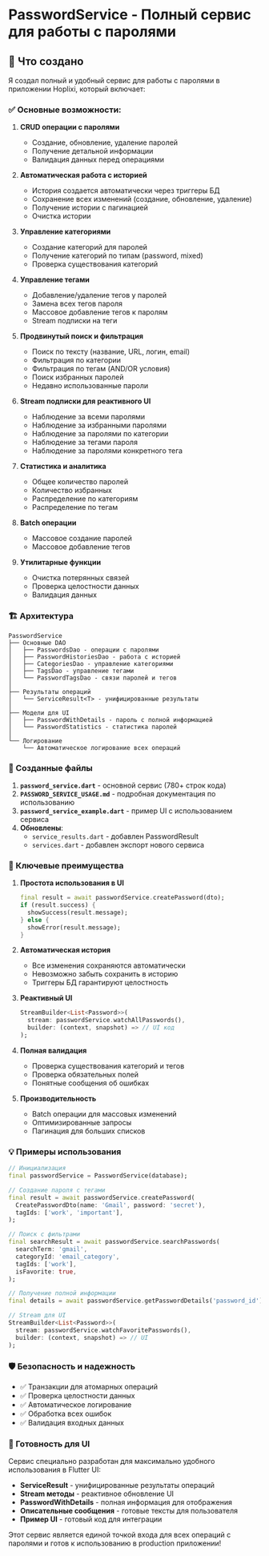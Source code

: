# PasswordService - Полный сервис для работы с паролями

## 🎯 Что создано

Я создал полный и удобный сервис для работы с паролями в приложении Hoplixi, который включает:

### ✅ Основные возможности:

1. **CRUD операции с паролями**
   - Создание, обновление, удаление паролей
   - Получение детальной информации
   - Валидация данных перед операциями

2. **Автоматическая работа с историей**
   - История создается автоматически через триггеры БД
   - Сохранение всех изменений (создание, обновление, удаление)
   - Получение истории с пагинацией
   - Очистка истории

3. **Управление категориями**
   - Создание категорий для паролей
   - Получение категорий по типам (password, mixed)
   - Проверка существования категорий

4. **Управление тегами**
   - Добавление/удаление тегов у паролей
   - Замена всех тегов пароля
   - Массовое добавление тегов к паролям
   - Stream подписки на теги

5. **Продвинутый поиск и фильтрация**
   - Поиск по тексту (название, URL, логин, email)
   - Фильтрация по категории
   - Фильтрация по тегам (AND/OR условия)
   - Поиск избранных паролей
   - Недавно использованные пароли

6. **Stream подписки для реактивного UI**
   - Наблюдение за всеми паролями
   - Наблюдение за избранными паролями
   - Наблюдение за паролями по категории
   - Наблюдение за тегами пароля
   - Наблюдение за паролями конкретного тега

7. **Статистика и аналитика**
   - Общее количество паролей
   - Количество избранных
   - Распределение по категориям
   - Распределение по тегам

8. **Batch операции**
   - Массовое создание паролей
   - Массовое добавление тегов

9. **Утилитарные функции**
   - Очистка потерянных связей
   - Проверка целостности данных
   - Валидация данных

### 🏗️ Архитектура

```
PasswordService
├── Основные DAO
│   ├── PasswordsDao - операции с паролями
│   ├── PasswordHistoriesDao - работа с историей
│   ├── CategoriesDao - управление категориями
│   ├── TagsDao - управление тегами
│   └── PasswordTagsDao - связи паролей и тегов
│
├── Результаты операций
│   └── ServiceResult<T> - унифицированные результаты
│
├── Модели для UI
│   ├── PasswordWithDetails - пароль с полной информацией
│   └── PasswordStatistics - статистика паролей
│
└── Логирование
    └── Автоматическое логирование всех операций
```

### 📁 Созданные файлы

1. **`password_service.dart`** - основной сервис (780+ строк кода)
2. **`PASSWORD_SERVICE_USAGE.md`** - подробная документация по использованию
3. **`password_service_example.dart`** - пример UI с использованием сервиса
4. **Обновлены**:
   - `service_results.dart` - добавлен PasswordResult
   - `services.dart` - добавлен экспорт нового сервиса

### 🚀 Ключевые преимущества

1. **Простота использования в UI**
   ```dart
   final result = await passwordService.createPassword(dto);
   if (result.success) {
     showSuccess(result.message);
   } else {
     showError(result.message);
   }
   ```

2. **Автоматическая история**
   - Все изменения сохраняются автоматически
   - Невозможно забыть сохранить в историю
   - Триггеры БД гарантируют целостность

3. **Реактивный UI**
   ```dart
   StreamBuilder<List<Password>>(
     stream: passwordService.watchAllPasswords(),
     builder: (context, snapshot) => // UI код
   );
   ```

4. **Полная валидация**
   - Проверка существования категорий и тегов
   - Проверка обязательных полей
   - Понятные сообщения об ошибках

5. **Производительность**
   - Batch операции для массовых изменений
   - Оптимизированные запросы
   - Пагинация для больших списков

### 💡 Примеры использования

```dart
// Инициализация
final passwordService = PasswordService(database);

// Создание пароля с тегами
final result = await passwordService.createPassword(
  CreatePasswordDto(name: 'Gmail', password: 'secret'),
  tagIds: ['work', 'important'],
);

// Поиск с фильтрами
final searchResult = await passwordService.searchPasswords(
  searchTerm: 'gmail',
  categoryId: 'email_category',
  tagIds: ['work'],
  isFavorite: true,
);

// Получение полной информации
final details = await passwordService.getPasswordDetails('password_id');

// Stream для UI
StreamBuilder<List<Password>>(
  stream: passwordService.watchFavoritePasswords(),
  builder: (context, snapshot) => // UI
);
```

### 🛡️ Безопасность и надежность

- ✅ Транзакции для атомарных операций
- ✅ Проверка целостности данных
- ✅ Автоматическое логирование
- ✅ Обработка всех ошибок
- ✅ Валидация входных данных

### 🎨 Готовность для UI

Сервис специально разработан для максимально удобного использования в Flutter UI:

- **ServiceResult<T>** - унифицированные результаты операций
- **Stream методы** - реактивное обновление UI
- **PasswordWithDetails** - полная информация для отображения
- **Описательные сообщения** - готовые тексты для пользователя
- **Пример UI** - готовый код для интеграции

Этот сервис является единой точкой входа для всех операций с паролями и готов к использованию в production приложении!
